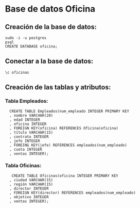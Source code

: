 # Base de datos Oficina

## Creación de la base de datos:

  
  ```
  sudo -i -u postgres
  psql
  CREATE DATABASE oficina;
  ```
## Conectar a la base de datos:
  ```
  \c oficinas
  ```
  
## Creación de las tablas y atributos:

  ### Tabla Empleados:
```
  CREATE TABLE Empleados(num_empleado INTEGER PRIMARY KEY
  , nombre VARCHAR(20)
  , edad INTEGER
  , oficina INTEGER
  , FOREIGN KEY(oficina) REFERENCES Oficina(oficina)
  , título VARCHAR(15)
  , contrato INTEGER
  , jefe INTEGER
  , FOREING KEY(jefe) REFERENCES empleados(num_empleado)
  , cuota INTEGER
  , ventas INTEGER);
  ```
  ### Tabla Oficinas:
    
    
 ```
    CREATE TABLE Oficinas(oficina INTEGER PRIMARY KEY
   , ciudad VARCHAR(15)
   , región VARCHAR(15)
   , director INTEGER
   , FOREIGN KEY(director) REFERENCES empleados(num_empleado)
   , objetivo INTEGER
   , ventas INTEGER);
   ```
  
